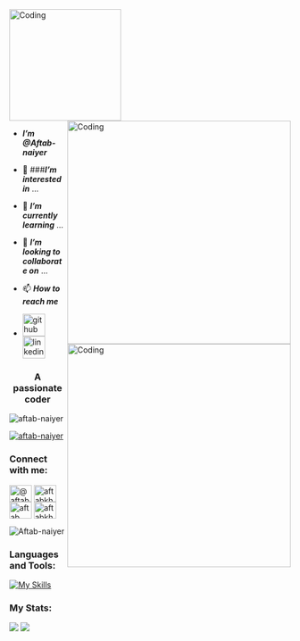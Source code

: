 
  <img align="above" alt="Coding" width="200" src="https://media.giphy.com/media/krkrHAEodHgzP72rTI/giphy.gif">


<img align="right" alt="Coding" width="400" src="https://tenor.com/bwEBR.gif"> 

- ***I’m @Aftab-naiyer*** <img align="right" alt="Coding" width="400" src="https://media.giphy.com/media/26tn33aiTi1jkl6H6/giphy.gif">
- 👀 ###***I’m interested in*** ...
- 🌱 ***I’m currently learning*** ...         
- 💞️ ***I’m looking to collaborate on*** ... 
- 📫 ***How to reach me***

- [<img src='https://cdn.jsdelivr.net/npm/simple-icons@3.0.1/icons/github.svg' alt='github' height='40'>](https://github.com/Aftab-naiyer)  [<img src='https://cdn.jsdelivr.net/npm/simple-icons@3.0.1/icons/linkedin.svg' alt='linkedin' height='40'>](https://www.linkedin.com/in/aftab-khan-9908b71b6/) 
<h3 align="center">A passionate coder</h3>

<p align="left"> <img src="https://komarev.com/ghpvc/?username=aftab-naiyer&label=Profile%20views&color=0e75b6&style=flat" alt="aftab-naiyer" /> </p>

<p align="left"> <a href="https://github.com/ryo-ma/github-profile-trophy"><img src="https://github-profile-trophy.vercel.app/?username=Aftab-naiyer" alt="aftab-naiyer" /></a> </p> 

<h3 align="left">Connect with me:</h3>
<p align="left">
<a href="https://www.hackerrank.com/aftabkhan123230" target="blank"><img align="center" src="https://raw.githubusercontent.com/rahuldkjain/github-profile-readme-generator/master/src/images/icons/Social/hackerrank.svg" alt="@aftabkhan123230" height="30" width="40" /></a>
<a href="https://codeforces.com/profile/aftabkhan123230" target="blank"><img align="center" src="https://raw.githubusercontent.com/rahuldkjain/github-profile-readme-generator/master/src/images/icons/Social/codeforces.svg" alt="aftabkhan123230" height="30" width="40" /></a>
<a href="https://www.leetcode.com/aftab__khan_1" target="blank"><img align="center" src="https://raw.githubusercontent.com/rahuldkjain/github-profile-readme-generator/master/src/images/icons/Social/leet-code.svg" alt="aftab__khan_1" height="30" width="40" /></a>
<a href="https://auth.geeksforgeeks.org/user/aftabkhan123230" target="blank"><img align="center" src="https://raw.githubusercontent.com/rahuldkjain/github-profile-readme-generator/master/src/images/icons/Social/geeks-for-geeks.svg" alt="aftabkhan123230" height="30" width="40" /></a>
</p>

<p><img align="center" src="https://github-readme-stats.vercel.app/api/top-langs?username=Aftab-naiyer&show_icons=true&locale=en&layout=compact" alt="Aftab-naiyer" /></p>

<!---
Aftab-naiyer/Aftab-naiyer is a ✨ special ✨ repository because its `README.md` (this file) appears on your GitHub profile.
You can click the Preview link to take a look at your changes.
--->

### Languages and Tools:
[![My Skills](https://skills.thijs.gg/icons?i=java,kotlin,nodejs,cpp,c,docker,mongodb,mysql,py,linux,bootstrap,firebase,flask,react,heroku,kubernetes,aws,tensorflow,figma&theme=dark)](https://skills.thijs.gg)

### My Stats:

<img src="https://github-readme-stats.vercel.app/api?username=Aftab-naiyer&show_icons=true"/>

<img src="https://github-readme-streak-stats.herokuapp.com/?user=Aftab-naiyer"/>
